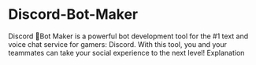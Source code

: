 # Discord-Bot-Maker
Discord 🤖Bot Maker is a powerful bot development tool for the #1 text and voice chat service for gamers: Discord. With this tool, you and your teammates can take your social experience to the next level! Explanation
